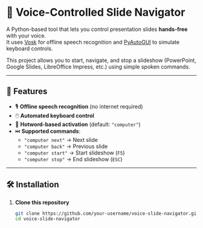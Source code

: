 # 🎤 Voice-Controlled Slide Navigator

A Python-based tool that lets you control presentation slides **hands-free** with your voice.  
It uses [Vosk](https://alphacephei.com/vosk/) for offline speech recognition and [PyAutoGUI](https://pyautogui.readthedocs.io/) to simulate keyboard controls.

This project allows you to start, navigate, and stop a slideshow (PowerPoint, Google Slides, LibreOffice Impress, etc.) using simple spoken commands.

---

## 🚀 Features
- 🎙️ **Offline speech recognition** (no internet required)  
- 🖱️ **Automated keyboard control**  
- 🔑 **Hotword-based activation** (default: `"computer"`)  
- ⏭️ **Supported commands**:
  - `"computer next"` → Next slide  
  - `"computer back"` → Previous slide  
  - `"computer start"` → Start slideshow (`F5`)  
  - `"computer stop"` → End slideshow (`ESC`)  

---

## 🛠️ Installation

1. **Clone this repository**
   ```bash
   git clone https://github.com/your-username/voice-slide-navigator.git
   cd voice-slide-navigator
